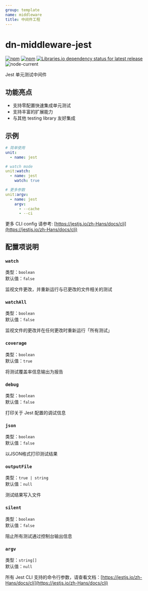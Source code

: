 ```yaml
---
group: template
name: middleware
title: 中间件工程
---
```


# dn-middleware-jest

[![npm](https://img.shields.io/npm/v/dn-middleware-jest)](https://www.npmjs.com/package/dn-middleware-jest)
[![npm](https://img.shields.io/npm/dw/dn-middleware-jest)](https://www.npmjs.com/package/dn-middleware-jest)
[![Libraries.io dependency status for latest release](https://img.shields.io/librariesio/release/npm/dn-middleware-jest)](https://libraries.io/npm/dn-middleware-jest)<br>
![node-current](https://img.shields.io/node/v/dn-middleware-jest)

Jest 单元测试中间件

## 功能亮点

- 支持零配置快速集成单元测试
- 支持丰富的扩展能力
- 与其他 testing library 友好集成

## 示例

```yml
# 简单使用
unit:
  - name: jest

# watch mode
unit:watch:
  - name: jest
    watch: true

# 更多参数
unit:argv:
  - name: jest
    argv:
      - --cache
      - --ci
```

更多 CLI config 请参考: [https://jestjs.io/zh-Hans/docs/cli](https://jestjs.io/zh-Hans/docs/cli)

## 配置项说明

### `watch`

类型：`boolean`<br>
默认值：`false`

监视文件更改，并重新运行与已更改的文件相关的测试

### `watchAll`

类型：`boolean`<br>
默认值：`false`

监视文件的更改并在任何更改时重新运行「所有测试」

### `coverage`

类型：`boolean`<br>
默认值：`true`

将测试覆盖率信息输出为报告

### `debug`

类型：`boolean`<br>
默认值：`false`

打印关于 Jest 配置的调试信息

### `json`

类型：`boolean`<br>
默认值：`false`

以JSON格式打印测试结果

### `outputFile`

类型：`true | string`<br>
默认值：`null`

测试结果写入文件

### `silent`

类型：`boolean`<br>
默认值：`false`

阻止所有测试通过控制台输出信息

### `argv`

类型：`string[]`<br>
默认值：`null`

所有 Jest CLI 支持的命令行参数，请查看文档：[https://jestjs.io/zh-Hans/docs/cli](https://jestjs.io/zh-Hans/docs/cli)
